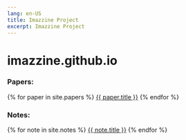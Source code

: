 ```yaml
---
lang: en-US
title: Imazzine Project
excerpt: Imazzine Project
---
```


# imazzine.github.io

### Papers:

{% for paper in site.papers %}
  <a href="{{ paper.url }}">{{ paper.title }}</a>
{% endfor %}

### Notes:

{% for note in site.notes %}
  <a href="{{ note.url }}">{{ note.title }}</a>
{% endfor %}